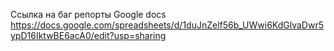 Ссылка на баг репорты Google docs
https://docs.google.com/spreadsheets/d/1duJnZelf56b_UWwi6KdGlvaDwr5ypD16IktwBE6acA0/edit?usp=sharing